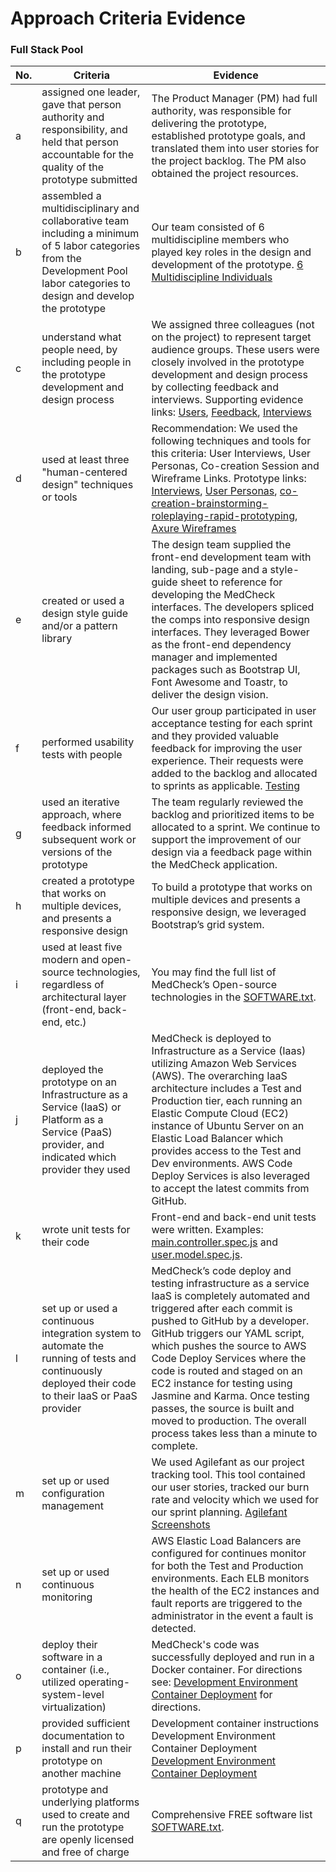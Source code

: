 # Approach Criteria Evidence

### Full Stack Pool
No. | Criteria | Evidence 
--- | --- | ---
a | assigned one leader, gave that person authority and responsibility, and held that person accountable for the quality of the prototype submitted | The Product Manager (PM) had full authority, was responsible for delivering the prototype, established prototype goals, and translated them into user stories for the project backlog. The PM also obtained the project resources.
b | assembled a multidisciplinary and collaborative team including a minimum of 5 labor categories from the Development Pool labor categories to design and develop the prototype | Our team consisted of 6 multidiscipline members who played key roles in the design and development of the prototype. [6 Multidiscipline Individuals](https://github.com/inforeliance/MedCheck/blob/master/Artifacts/Project%20Planning/Files/6%20Multidiscipline%20Individuals.md)
c | understand what people need, by including people in the prototype development and design process | We assigned three colleagues (not on the project) to represent target audience groups. These users were closely involved in the prototype development and design process by collecting feedback and interviews. Supporting evidence links: [Users](https://github.com/inforeliance/MedCheck/blob/master/Artifacts/Design/Design.md#users), [Feedback](https://github.com/inforeliance/MedCheck/blob/master/Artifacts/Design/Design.md#user-feedback), [Interviews](https://github.com/inforeliance/MedCheck/blob/master/Artifacts/Design/Design.md#interviews)
d | used at least three "human-centered design" techniques or tools | Recommendation: We used the following techniques and tools for this criteria: User Interviews, User Personas, Co-creation Session and Wireframe Links. Prototype links: [Interviews](https://github.com/inforeliance/MedCheck/blob/master/Artifacts/Design/Design.md#interviews), [User Personas](https://github.com/inforeliance/MedCheck/blob/master/Artifacts/Design/Design.md#user-personas), [co-creation-brainstorming-roleplaying-rapid-prototyping](https://github.com/inforeliance/MedCheck/blob/master/Artifacts/Design/Design.md#co-creation-brainstorming-roleplaying-rapid-prototyping), [Axure Wireframes](https://github.com/inforeliance/MedCheck/blob/master/Artifacts/Design/Design.md#axure-wire-frames) 
e | created or used a design style guide and/or a pattern library | The design team supplied the front-end development team with landing, sub-page and a style-guide sheet to reference for developing the MedCheck interfaces. The developers spliced the comps into responsive design interfaces. They leveraged Bower as the front-end dependency manager and implemented packages such as Bootstrap UI, Font Awesome and Toastr, to deliver the design vision.
f | performed usability tests with people | Our user group participated in user acceptance testing for each sprint and they provided valuable feedback for improving the user experience.  Their requests were added to the backlog and allocated to sprints as applicable. [Testing](https://github.com/inforeliance/MedCheck/blob/master/Artifacts/Testing/Testing.md)    
g | used an iterative approach, where feedback informed subsequent work or versions of the prototype | The team regularly reviewed the backlog and prioritized items to be allocated to a sprint.  We continue to support the improvement of our design via a feedback page within the MedCheck application.
h | created a prototype that works on multiple devices, and presents a responsive design | To build a prototype that works on multiple devices and presents a responsive design, we leveraged Bootstrap’s grid system.
i | used at least five modern and open-source technologies, regardless of architectural layer (front-end, back-end, etc.) | You may find the full list of MedCheck’s Open-source technologies in the [SOFTWARE.txt](https://github.com/inforeliance/MedCheck/blob/master/SOFTWARE.txt). 
j | deployed the prototype on an Infrastructure as a Service (IaaS) or Platform as a Service (PaaS) provider, and indicated which provider they used | MedCheck is deployed to Infrastructure as a Service (Iaas) utilizing Amazon Web Services (AWS). The overarching IaaS architecture includes a Test and Production tier, each running an Elastic Compute Cloud (EC2) instance of Ubuntu Server on an Elastic Load Balancer which provides access to the Test and Dev environments. AWS Code Deploy Services is also leveraged to accept the latest commits from GitHub.
k | wrote unit tests for their code | Front-end and back-end unit tests were written. Examples: [main.controller.spec.js](https://github.com/inforeliance/MedCheck/blob/master/Source/client/app/main/main.controller.spec.js) and [user.model.spec.js](https://github.com/inforeliance/MedCheck/blob/master/Source/server/api/user/user.model.spec.js). 
l | set up or used a continuous integration system to automate the running of tests and continuously deployed their code to their IaaS or PaaS provider | MedCheck’s code deploy and testing infrastructure as a service IaaS is completely automated and triggered after each commit is pushed to GitHub by a developer. GitHub triggers our YAML script, which pushes the source to AWS Code Deploy Services where the code is routed and staged on an EC2 instance for testing using Jasmine and Karma. Once testing passes, the source is built and moved to production. The overall process takes less than a minute to complete.
m | set up or used configuration management | We used Agilefant as our project tracking tool.  This tool contained our user stories, tracked our burn rate and velocity which we used for our sprint planning. [Agilefant Screenshots](https://github.com/inforeliance/MedCheck/blob/master/Artifacts/Project%20Planning/Files/Agilefant%20Screenshots.md)  
n | set up or used continuous monitoring | AWS Elastic Load Balancers are configured for continues monitor for both the Test and Production environments. Each ELB monitors the health of the EC2 instances and fault reports are triggered to the administrator in the event a fault is detected.
o | deploy their software in a container (i.e., utilized operating-system-level virtualization) | MedCheck's code was successfully deployed and run in a Docker container. For directions see: [Development Environment Container Deployment](https://github.com/inforeliance/MedCheck/blob/master/Artifacts/Development/Development.md#development-environment-container-deployment) for directions.
p | provided sufficient documentation to install and run their prototype on another machine | Development container instructions Development Environment Container Deployment [Development Environment Container Deployment](https://github.com/inforeliance/MedCheck/blob/master/Artifacts/Development/Development.md#development-environment-container-deployment)
q | prototype and underlying platforms used to create and run the prototype are openly licensed and free of charge | Comprehensive FREE software list [SOFTWARE.txt](https://github.com/inforeliance/MedCheck/blob/master/SOFTWARE.txt).
